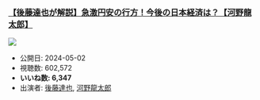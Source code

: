 ### [【後藤達也が解説】急激円安の行方！今後の日本経済は？【河野龍太郎】](https://www.youtube.com/watch?v=XFMhC9TNz8Y)
[![](https://img.youtube.com/vi/XFMhC9TNz8Y/sddefault.jpg)](https://www.youtube.com/watch?v=XFMhC9TNz8Y)
-   公開日: 2024-05-02
-   視聴数: 602,572
-   **いいね数: 6,347**
-   出演者: [後藤達也](/rehacq_fan/people/後藤達也 "wikilink"), [河野龍太郎](/rehacq_fan/people/河野龍太郎 "wikilink")
